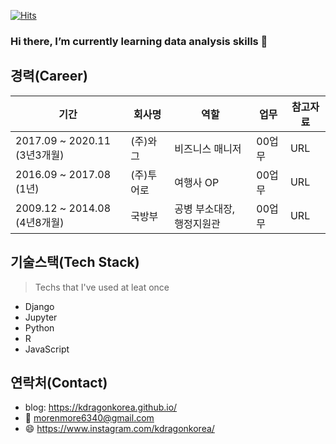 [![Hits](https://hits.seeyoufarm.com/api/count/incr/badge.svg?url=https%3A%2F%2Fgithub.com%2Fkdragonkorea%2Fkdragonkorea&count_bg=%2379C83D&title_bg=%23555555&icon=&icon_color=%23E7E7E7&title=hits&edge_flat=false)](https://hits.seeyoufarm.com)

### Hi there, I’m currently learning data analysis skills 👋

<!--
**kdragonkorea/kdragonkorea** is a ✨ _special_ ✨ repository because its `README.md` (this file) appears on your GitHub profile.

Here are some ideas to get you started:

- 🔭 I’m currently working on ...
- 🌱 I’m currently learning data analysis skills
- 👯 I’m looking to collaborate on ...
- 🤔 I’m looking for help with ...
- 💬 Ask me about ...
- 📫 How to reach me: ...
- 😄 Pronouns: ...
- ⚡ Fun fact: ...
-->


## 경력(Career)
|기간   |회사명   |역할   |업무   |참고자료   |
|---|---|---|---|---|
| 2017.09 ~ 2020.11 (3년3개월) |(주)와그 |비즈니스 매니저 |00업무 |URL |
| 2016.09 ~ 2017.08 (1년) |(주)투어로 |여행사 OP |00업무 |URL |
| 2009.12 ~ 2014.08 (4년8개월) |국방부 |공병 부소대장, 행정지원관 |00업무 |URL |

## 기술스택(Tech Stack)
> Techs that I've used at leat once
* Django
* Jupyter
* Python
* R
* JavaScript

## 연락처(Contact)
* blog: https://kdragonkorea.github.io/
* :email: morenmore6340@gmail.com
* :smile: https://www.instagram.com/kdragonkorea/


